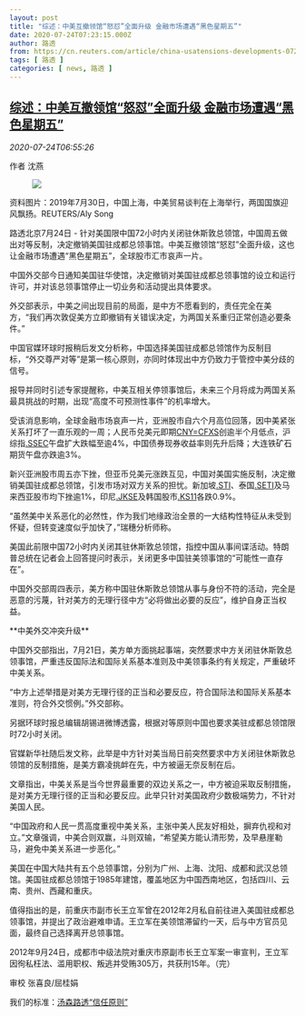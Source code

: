 ```yaml
---
layout: post
title: "综述：中美互撤领馆“怒怼”全面升级 金融市场遭遇“黑色星期五”"
date: 2020-07-24T07:23:15.000Z
author: 路透
from: https://cn.reuters.com/article/china-usatensions-developments-0724-fri-idCNKCS24P0JJ
tags: [ 路透 ]
categories: [ news, 路透 ]
---
```

<!--1595575395000-->
[综述：中美互撤领馆“怒怼”全面升级 金融市场遭遇“黑色星期五”](https://cn.reuters.com/article/china-usatensions-developments-0724-fri-idCNKCS24P0JJ)
------

<div>
<div><i>2020-07-24T06:55:26</i></div><div class="StandardArticleBody_body"><p>作者 沈燕 </p><div class="PrimaryAsset_container"><div class="Image_container" tabindex="-1"><figure class="Image_zoom" style="padding-bottom:"><div class="LazyImage_container LazyImage_dark" style="background-image:none"><img src="//s3.reutersmedia.net/resources/r/?m=02&amp;d=20200724&amp;t=2&amp;i=1526957209&amp;r=LYNXNPEG6N0AP&amp;w=600" aria-label="资料图片：2019年7月30日，中国上海，中美贸易谈判在上海举行，两国国旗迎风飘扬。REUTERS/Aly Song"/><div class="LazyImage_image LazyImage_fallback" style="background-image:url(//s3.reutersmedia.net/resources/r/?m=02&amp;d=20200724&amp;t=2&amp;i=1526957209&amp;r=LYNXNPEG6N0AP&amp;w=600);background-position:center center;background-color:inherit"></div></div><div class="Image_expand-button" aria-label="Expand Image Slideshow" role="button" tabindex="0"></div></figure><figcaption><div class="Image_caption"><span>资料图片：2019年7月30日，中国上海，中美贸易谈判在上海举行，两国国旗迎风飘扬。REUTERS/Aly Song</span></div></figcaption></div></div><p>路透北京7月24日 - 针对美国限中国72小时内关闭驻休斯敦总领馆，中国周五做出对等反制，决定撤销美国驻成都总领事馆。中美互撤领馆“怒怼”全面升级，这也让金融市场遭遇“黑色星期五”，全球股市汇市哀声一片。 </p><p>中国外交部今日通知美国驻华使馆，决定撤销对美国驻成都总领事馆的设立和运行许可，并对该总领事馆停止一切业务和活动提出具体要求。 </p><p>外交部表示，中美之间出现目前的局面，是中方不愿看到的，责任完全在美方，“我们再次敦促美方立即撤销有关错误决定，为两国关系重归正常创造必要条件。” </p><p>中国官媒环球时报稍后发文分析称，中国选择美国驻成都总领馆作为反制目标，“外交尊严对等”是第一核心原则，亦同时体现出中方仍致力于管控中美分歧的信号。 </p><p>报导并同时引述专家提醒称，中美互相关停领事馆后，未来三个月将成为两国关系最具挑战的时期，出现“高度不可预测性事件”的机率增大。  </p><p>受该消息影响，全球金融市场哀声一片，亚洲股市自六个月高位回落，因中美紧张关系打坏了一直乐观的一周；人民币兑美元即期<a href="/investing/currencies/quote?srcCurr=CNY&destCurr=USD">CNY=CFXS</a>创逾半个月低点，沪综指<a href="/investing/markets/index?symbol=.SSEC">.SSEC</a>午盘扩大跌幅至逾4%，中国债券现券收益率则先升后降；大连铁矿石期货午盘亦跌逾3%。 </p><p>新兴亚洲股市周五亦下挫，但亚币兑美元涨跌互见，中国对美国实施反制，决定撤销美国驻成都总领馆，引发市场对双方关系的担忧。新加坡<a href="/investing/markets/index?symbol=.STI">.STI</a>、泰国<a href="/investing/markets/index?symbol=.SETI">.SETI</a>及马来西亚股市均下挫逾1%，印尼<a href="/investing/markets/index?symbol=.JKSE">.JKSE</a>及韩国股市<a href="/investing/markets/index?symbol=.KS11">.KS11</a>各跌0.9%。 </p><p>“虽然美中关系恶化的必然性，作为我们地缘政治全景的一大结构性特征从未受到怀疑，但转变速度似乎加快了，”瑞穗分析师称。 </p><p>美国此前限中国72小时内关闭其驻休斯敦总领馆，指控中国从事间谍活动。特朗普总统在记者会上回答提问时表示，关闭更多中国驻美领事馆的“可能性一直存在”。 </p><p>中国外交部周四表示，美方称中国驻休斯敦总领馆从事与身份不符的活动，完全是恶意的污蔑，针对美方的无理行径中方“必将做出必要的反应”，维护自身正当权益。    </p><p>**中美外交冲突升级**  </p><p>中国外交部指出，7月21日，美方单方面挑起事端，突然要求中方关闭驻休斯敦总领事馆，严重违反国际法和国际关系基本准则及中美领事条约有关规定，严重破坏中美关系。 </p><p>“中方上述举措是对美方无理行径的正当和必要反应，符合国际法和国际关系基本准则，符合外交惯例。”外交部称。 </p><p>另据环球时报总编辑胡锡进微博透露，根据对等原则中国也要求美驻成都总领馆限时72小时关闭。 </p><p>官媒新华社随后发文称，此举是中方针对美当局日前突然要求中方关闭驻休斯敦总领馆的反制措施，是美方霸凌挑衅在先，中方被逼无奈反制在后。 </p><p>文章指出，中美关系是当今世界最重要的双边关系之一，中方被迫采取反制措施，是对美方无理行径的正当和必要反应。此举只针对美国政府少数极端势力，不针对美国人民。 </p><p>“中国政府和人民一贯高度重视中美关系，主张中美人民友好相处，摒弃仇视和对立。”文章强调，中美合则双赢，斗则双输，“希望美方能认清形势，及早悬崖勒马，避免中美关系进一步恶化。” </p><p>美国在中国大陆共有五个总领事馆，分别为广州、上海、沈阳、成都和武汉总领馆。美国驻成都总领馆于1985年建馆，覆盖地区为中国西南地区，包括四川、云南、贵州、西藏和重庆。  </p><p>值得指出的是，前重庆市副市长王立军曾在2012年2月私自前往进入美国驻成都总领事馆，并提出了政治避难申请。王立军在美领馆滞留约一天，后与中方官员见面，最终自己选择离开总领事馆。 </p><p>2012年9月24日，成都市中级法院对重庆市原副市长王立军案一审宣判，王立军因徇私枉法、滥用职权、叛逃并受贿305万，共获刑15年。（完） </p><div class="Attribution_container"><div class="Attribution_attribution"><p class="Attribution_content">审校 张喜良/屈桂娟 </p></div></div><div class="StandardArticleBody_trustBadgeContainer"><span class="StandardArticleBody_trustBadgeTitle">我们的标准：</span><span class="trustBadgeUrl"><a href="https://www.thomsonreuters.cn/content/dam/openweb/documents/pdf/china/brochures/about-us-1.pdf">汤森路透“信任原则”</a></span></div></div>
</div>
